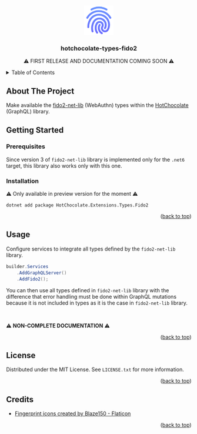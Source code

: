 <!-- Improved compatibility of back to top link: See: https://github.com/othneildrew/Best-README-Template/pull/73 -->
<a name="readme-top"></a>



<!-- PROJECT LOGO -->
<br />
<div align="center">
  <a href="https://github.com/tr4cks/hotchocolate-types-fido2">
    <img src="assets/logo.png" alt="Logo" width="80" height="80">
  </a>

  <h3 align="center">hotchocolate-types-fido2</h3>

  <p align="center">
    ⚠️ FIRST RELEASE AND DOCUMENTATION COMING SOON ⚠️
  </p>
</div>



<!-- TABLE OF CONTENTS -->
<details>
  <summary>Table of Contents</summary>
  <ol>
    <li><a href="#about-the-project">About The Project</a></li>
    <li>
      <a href="#getting-started">Getting Started</a>
      <ul>
        <li><a href="#prerequisites">Prerequisites</a></li>
        <li><a href="#installation">Installation</a></li>
      </ul>
    </li>
    <li><a href="#usage">Usage</a></li>
    <li><a href="#license">License</a></li>
    <li><a href="#credits">Credits</a></li>
  </ol>
</details>



<!-- ABOUT THE PROJECT -->
## About The Project

Make available the [fido2-net-lib](https://github.com/passwordless-lib/fido2-net-lib)
(WebAuthn) types within the [HotChocolate](https://github.com/ChilliCream/hotchocolate)
(GraphQL) library.



<!-- GETTING STARTED -->
## Getting Started

### Prerequisites

Since version 3 of `fido2-net-lib` library is implemented only for the `.net6` target,
this library also works only with this one.

### Installation

⚠️ Only available in preview version for the moment ⚠️

```shell
dotnet add package HotChocolate.Extensions.Types.Fido2
```

<p align="right">(<a href="#readme-top">back to top</a>)</p>



<!-- USAGE EXAMPLES -->
## Usage

Configure services to integrate all types defined by the `fido2-net-lib` library.

```csharp
builder.Services
    .AddGraphQLServer()
    .AddFido2();
```

You can then use all types defined in `fido2-net-lib` library with the difference that
error handling must be done within GraphQL mutations because it is not included in types
as it is the case in `fido2-net-lib` library.

<br />

⚠️ **NON-COMPLETE DOCUMENTATION** ⚠️

<p align="right">(<a href="#readme-top">back to top</a>)</p>



<!-- LICENSE -->
## License

Distributed under the MIT License. See `LICENSE.txt` for more information.

<p align="right">(<a href="#readme-top">back to top</a>)</p>



<!-- CREDITS -->
## Credits

* [Fingerprint icons created by Blaze150 - Flaticon](https://www.flaticon.com/free-icons/fingerprint)

<p align="right">(<a href="#readme-top">back to top</a>)</p>

